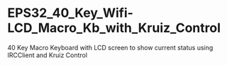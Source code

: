 # EPS32_40_Key_Wifi-LCD_Macro_Kb_with_Kruiz_Control
40 Key Macro Keyboard with LCD screen to show current status using IRCClient and Kruiz Control
